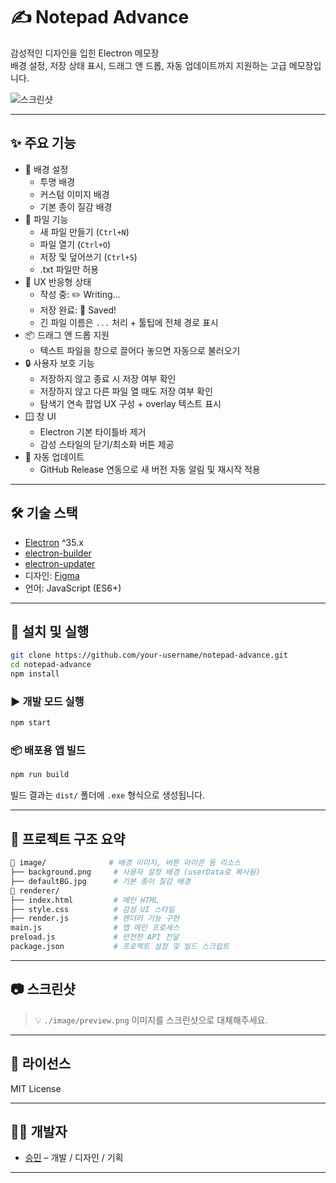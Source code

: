 # ✍️ Notepad Advance

감성적인 디자인을 입힌 Electron 메모장  
배경 설정, 저장 상태 표시, 드래그 앤 드롭, 자동 업데이트까지 지원하는 고급 메모장입니다.

![스크린샷](./image/preview.png)

---

## ✨ 주요 기능

- 🎨 배경 설정  
  - 투명 배경  
  - 커스텀 이미지 배경  
  - 기본 종이 질감 배경  
- 📂 파일 기능  
  - 새 파일 만들기 (`Ctrl+N`)  
  - 파일 열기 (`Ctrl+O`)  
  - 저장 및 덮어쓰기 (`Ctrl+S`)  
  - .txt 파일만 허용  
- 🔀 UX 반응형 상태  
  - 작성 중: ✏️ Writing...  
  - 저장 완료: 💾 Saved!  
  - 긴 파일 이름은 `...` 처리 + 툴팁에 전체 경로 표시  
- 📦 드래그 앤 드롭 지원  
  - 텍스트 파일을 창으로 끌어다 놓으면 자동으로 불러오기  
- 🔒 사용자 보호 기능  
  - 저장하지 않고 종료 시 저장 여부 확인  
  - 저장하지 않고 다른 파일 열 때도 저장 여부 확인  
  - 탐색기 연속 팝업 UX 구성 + overlay 텍스트 표시  
- 🪟 창 UI  
  - Electron 기본 타이틀바 제거  
  - 감성 스타일의 닫기/최소화 버튼 제공  
- 🔄 자동 업데이트  
  - GitHub Release 연동으로 새 버전 자동 알림 및 재시작 적용

---

## 🛠 기술 스택

- [Electron](https://www.electronjs.org/) ^35.x
- [electron-builder](https://www.electron.build/)
- [electron-updater](https://www.electron.build/auto-update)
- 디자인: [Figma](https://figma.com/)
- 언어: JavaScript (ES6+)

---

## 🚀 설치 및 실행

```bash
git clone https://github.com/your-username/notepad-advance.git
cd notepad-advance
npm install
```

### ▶️ 개발 모드 실행

```bash
npm start
```

### 📦 배포용 앱 빌드

```bash
npm run build
```

빌드 결과는 `dist/` 폴더에 `.exe` 형식으로 생성됩니다.

---

## 📁 프로젝트 구조 요약

```bash
📁 image/              # 배경 이미지, 버튼 아이콘 등 리소스
├── background.png     # 사용자 설정 배경 (userData로 복사됨)
├── defaultBG.jpg      # 기본 종이 질감 배경
📁 renderer/
├── index.html         # 메인 HTML
├── style.css          # 감성 UI 스타일
├── render.js          # 렌더러 기능 구현
main.js                # 앱 메인 프로세스
preload.js             # 안전한 API 전달
package.json           # 프로젝트 설정 및 빌드 스크립트
```

---

## 📷 스크린샷

> 💡 `./image/preview.png` 이미지를 스크린샷으로 대체해주세요.

---

## 📄 라이선스

MIT License

---

## 🙋‍♀️ 개발자

- [승민](https://github.com/your-username) – 개발 / 디자인 / 기획

---
